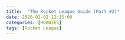 ```yaml
---
title:  "The Rocket League Guide (Part #2)"
date: 2020-02-02 12:15:00
categories: [HOBBIES]
tags: [Rocket League]
---
```

